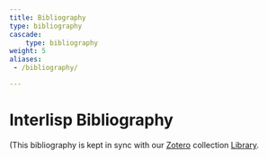 ```yaml
---
title: Bibliography
type: bibliography
cascade:
    type: bibliography
weight: 5
aliases:
 - /bibliography/

---
```


# Interlisp Bibliography

(This bibliography is kept in sync with our [Zotero](https://www.zotero.org/) collection [Library](https://www.zotero.org/groups/2914042/interlisp/library).
